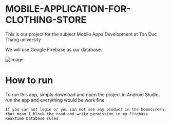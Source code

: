 # MOBILE-APPLICATION-FOR-CLOTHING-STORE

This is our project for the subject Mobile Apps Development at Ton Duc Thang university

We will use Google Firebase as our database.

![image](https://user-images.githubusercontent.com/65771138/143517021-9de539d0-c066-4691-8f0d-ff230b62eb4e.png)

# How to run
To run this app, simply download and open the project in Android Studio, run the app and everything would be work fine

``If you can not login or you can not see any product in the homescreen, that mean I block the read and write permission in my Firebase Reaktime Database rules`` 
